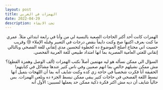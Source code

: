 ```yaml
---
layout: post
title: الهمزات في العربي
date: 2022-04-29
description: تحت الانشاء
---
```


<div align="right" dir="rtl">
الهمزات كانت أحد أكتر الحاجات الصعبة بالنسبة لي من وأنا في رابعة ابتدائي مثلاً. عمري ما  كنت بعرف اكتبها صح وكنت دايماً بنقص درجات في التعبير وقبله الإملاء 😢
 وقريب حسيت اني محتاج أصلح الموضوع ده كخطوة لتحسين مدي إتقاني للغة الفصحي وبالتالي إتقاني للغتي العامية المصرية بما انها امتداد طبيعي للغة العربية الفحصي.

السؤال الي ممكن نسأله هو ليه مهتمين أصلاً نكتب الهمزات (ألف الوصل وهمزة القطع)؟ مش ممكن 
نشيلهم خالص بما انهم صعبين وفي ناس كتير عندها مشاكل في كتابتهم!
الحقيقة أنا فكرت شخصياً في حاجة زي كده وكنت شايف أنه بما أن اللهجات بتميل انها تبسط اللغة الفصحي في حاجات كتير يبقي ممكن نبسط الجزء ده ونلغي الهمزات.
بس حالياً شايف أن ديه مش اكتر فكرة ذكية ممكن حد يعملها لسببين:
الأول أنه
</div>